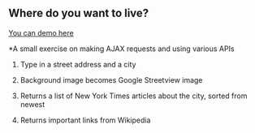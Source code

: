 Where do you want to live?
----------------------------

[You can demo here](http://buzzlightyear182.github.io/ajax-api-requests-exercise/)

*A small exercise on making AJAX requests and using various APIs

1. Type in a street address and a city

2. Background image becomes Google Streetview image

3. Returns a list of New York Times articles about the city, sorted from newest

4. Returns important links from Wikipedia

